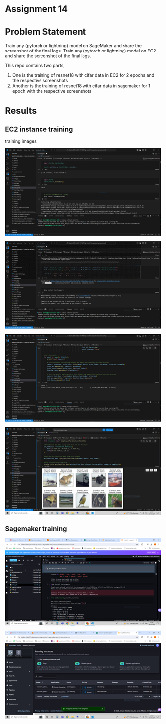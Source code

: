
# Assignment 14

# Problem Statement

Train any (pytorch or lightning) model on SageMaker and share the screenshot of the final logs.
Train any (pytorch or lightning) model on EC2 and share the screenshot of the final logs.

This repo contains two parts, 
    
1. One is the training of resnet18 with cifar data in EC2 for 2 epochs and the respective screenshots
2. Another is the training of resnet18 with cifar data in sagemaker for 1 epoch with the respective screenshots

# Results

## EC2 instance training

training images
<p align="center">
    <img src="images/ec2/ec2_training.png" alt="centered image" />
</p>

<p align="center">
    <img src="images/ec2/ec2_training_.png" alt="centered image" />
</p>

<p align="center">
    <img src="images/ec2/log.png" alt="centered image" />
</p>

<p align="center">
    <img src="images/ec2/output_.png" alt="centered image" />
</p>

## Sagemaker training

<p align="center">
    <img src="images/sagemaker/log.png" alt="centered image" />
</p>
<p align="center">
    <img src="images/sagemaker/log_.png" alt="centered image" />
</p>